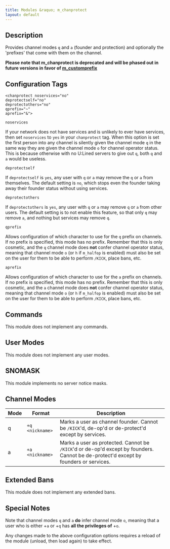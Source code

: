 ```yaml
---
title: Modules &raquo; m_chanprotect
layout: default
---
```


## Description

Provides channel modes `q` and `a` (founder and protection) and optionally the 'prefixes' that come with them on the
channel.

**Please note that m_chanprotect is deprecated and will be phased out in future versions in favor of 
[m_customprefix](customprefix.md)**

## Configuration Tags

    <chanprotect noservices="no"
    deprotectself="no"
    deprotectothers="no"
    qprefix="~"
    aprefix="&">

`noservices`

If your network does not have services and is unlikely to ever have services, then set `noservices` to `yes` in your 
`chanprotect` tag. When this option is set the first person into any channel is silently given the channel mode `q` in 
the same way they are given the channel mode `o` for channel operator status. This is because otherwise with no U:Lined 
servers to give out `q`, both `q` and `a` would be useless.

`deprotectself`

If `deprotectself` is `yes`, any user with `q` or `a` may remove the `q` or `a` from themselves. The default 
setting is `no`, which stops even the founder taking away their founder status without using 
services.

`deprotectothers`

If `deprotectothers` is `yes`, any user with `q` or `a` may remove `q` or `a` from other users. The default setting
is to not enable this feature, so that only `q` may remove `a`, and nothing but services may remove `q`.

`qprefix`

Allows configuration of which character to use for the `q` prefix on channels. If no prefix is specified, this mode has 
no prefix. Remember that this is only cosmetic, and the `q` channel mode does **not** confer channel operator status, 
meaning that channel mode `o` (or `h` if `m_halfop` is enabled) must also be set on the user for them to be able to 
perform `/KICK`, place bans, etc.

`aprefix`

Allows configuration of which character to use for the `a` prefix on channels. If no prefix is specified, this mode has 
no prefix. Remember that this is only cosmetic, and the `a` channel mode does **not** confer channel operator status, 
meaning that channel mode `o` (or `h` if `m_halfop` is enabled) must also be set on the user for them to be able to 
perform `/KICK`, place bans, etc.

## Commands

This module does not implement any commands.

## User Modes

This module does not implement any user modes.

## SNOMASK

This module implements no server notice masks.

## Channel Modes

Mode | Format | Description
------- | ----------- | ---------
q | `+q <nickname>` | Marks a user as channel founder. Cannot be `/KICK`'d, de-op'd or de-protect'd except by services.
a | `+a <nickname>` | Marks a user as protected. Cannot be `/KICK`'d or de-op'd except by founders. Cannot be de-protect'd except by founders or services.

## Extended Bans

This module does not implement any extended bans.

## Special Notes

Note that channel modes `q` and `a` **do** infer channel mode `o`, meaning that a user who is either +`a` or +`q` 
has **all the privileges of** +`o`.

Any changes made to the above configuration options requires a reload of the module (unload, then load again) to take 
effect. 

